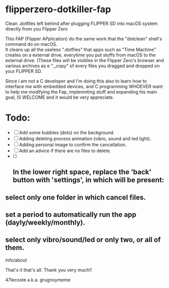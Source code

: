 # flipperzero-dotkiller-fap     
Clean .dotfiles left behind after plugging FLIPPER SD into macOS system directly from you Flipper Zero

This FAP (Flipper APplication) do the same work that the "dotclean" shell's command do on macOS.      
It cleans up all the useless ".dotfiles" that apps such as "Time Machine" creates on a external drive, everytime you put stuffs from macOS to the external drive. (These files will be visibles in the Flipper Zero's browser and various archives as e "._copy" of every files you dragged and dropped on your FLIPPER SD.        

Since i am not a C developer and I'm doing this also to learn how to interface me with embedded devices, and C programming WHOEVER want to help me modifying the Fap, implemnting stuff and expanding his main goal, IS WELCOME and it would be very appreciate.

# Todo:  

- [ ] Add some bubbles (dots) on the background.    
- [ ] Adding deleting process animation (vibro, sound and led light).     
- [ ] Adding personal image to confirm the cancellation.      
- [ ] Add an advice if there are no files to delete.     
- [ ] In the lower right space, replace the 'back' button with 'settings', in which will be present:    
  - 
select only one folder in which cancel files.   
  - 
set a period to automatically run the app (dayly/weekly/monthly).   
  - 
select only vibro/sound/led or only two, or all of them.    
  - 
info/about


That's it that's all. Thank you very much!!

47lecoste a.k.a. grugnoymeme


